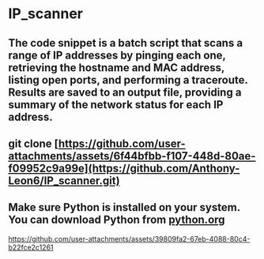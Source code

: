 # IP_scanner
The code snippet is a batch script that scans a range of IP addresses by pinging each one, retrieving the hostname and MAC address, listing open ports, and performing a traceroute. Results are saved to an output file, providing a summary of the network status for each IP address.
-------------------------------------------------------------
git clone [https://github.com/user-attachments/assets/6f44bfbb-f107-448d-80ae-f09952c9a99e](https://github.com/Anthony-Leon6/IP_scanner.git)
---------------------
Make sure Python is installed on your system. You can download Python from [python.org](https://www.python.org/downloads/)
---------------------------
https://github.com/user-attachments/assets/39809fa2-67eb-4088-80c4-b22fce2c1261

